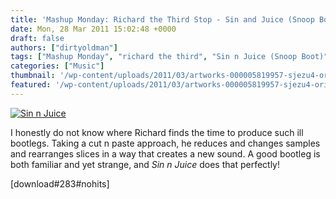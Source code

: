 ```yaml
---
title: 'Mashup Monday: Richard the Third Stop - Sin and Juice (Snoop Boot)'
date: Mon, 28 Mar 2011 15:02:48 +0000
draft: false
authors: ["dirtyoldman"]
tags: ["Mashup Monday", "richard the third", "Sin n Juice (Snoop Boot)", "Snoop Dog"]
categories: ["Music"]
thumbnail: '/wp-content/uploads/2011/03/artworks-000005819957-sjezu4-original-150x150.jpg'
featured: '/wp-content/uploads/2011/03/artworks-000005819957-sjezu4-original-304x190.jpg'
---
```


[![](/wp-content/uploads/2011/03/artworks-000005819957-sjezu4-original.jpg "Sin n Juice")](/2011/03/28/mashup-monday-richard-the-third-stop-sin-and-juice-snoop-boot/artworks-000005819957-sjezu4-original/)

I honestly do not know where Richard finds the time to produce such ill bootlegs. Taking a cut n paste approach, he reduces and changes samples and rearranges slices in a way that creates a new sound. A good bootleg is both familiar and yet strange, and _Sin n Juice_ does that perfectly!

\[download#283#nohits\]

